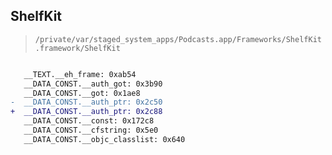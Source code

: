 ## ShelfKit

> `/private/var/staged_system_apps/Podcasts.app/Frameworks/ShelfKit.framework/ShelfKit`

```diff

   __TEXT.__eh_frame: 0xab54
   __DATA_CONST.__auth_got: 0x3b90
   __DATA_CONST.__got: 0x1ae8
-  __DATA_CONST.__auth_ptr: 0x2c50
+  __DATA_CONST.__auth_ptr: 0x2c88
   __DATA_CONST.__const: 0x172c8
   __DATA_CONST.__cfstring: 0x5e0
   __DATA_CONST.__objc_classlist: 0x640

```
